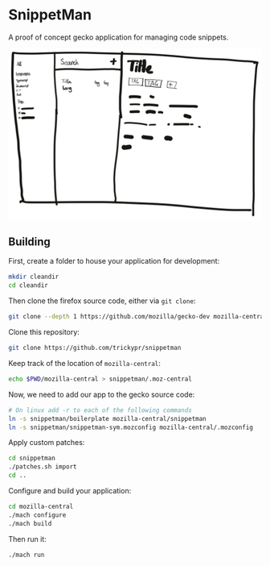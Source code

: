 # SnippetMan

A proof of concept gecko application for managing code snippets.

<picture>
    <source media="(prefers-color-scheme: dark)" srcset="./assets/sketch_dark.svg" />
    <img src="./assets/sketch_light.svg"  />
</picture>

## Building

First, create a folder to house your application for development:

```bash
mkdir cleandir
cd cleandir
```

Then clone the firefox source code, either via `git clone`:

```bash
git clone --depth 1 https://github.com/mozilla/gecko-dev mozilla-central
```

Clone this repository:

```bash
git clone https://github.com/trickypr/snippetman
```

Keep track of the location of `mozilla-central`:

```bash
echo $PWD/mozilla-central > snippetman/.moz-central
```

Now, we need to add our app to the gecko source code:

```bash
# On linux add -r to each of the following commands
ln -s snippetman/boilerplate mozilla-central/snippetman
ln -s snippetman/snippetman-sym.mozconfig mozilla-central/.mozconfig
```

Apply custom patches:

```bash
cd snippetman
./patches.sh import
cd ..
```

Configure and build your application:

```bash
cd mozilla-central
./mach configure
./mach build
```

Then run it:

```bash
./mach run
```

